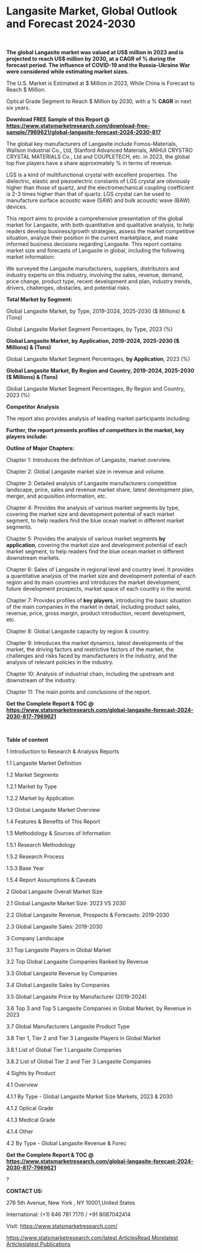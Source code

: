 <h1>Langasite Market, Global Outlook and Forecast 2024-2030</h1><br/><p><strong>The global Langasite market was valued at US$ million in 2023 and is projected to reach US$ million by 2030, at a <strong>CAGR</strong> of % during the forecast period. The influence of COVID-19 and the Russia-Ukraine War were considered while estimating market sizes.</strong></p>
 
 
 
 <p>The U.S. Market is Estimated at $ Million in 2023, While China is Forecast to Reach $ Million.</p>
 
 
 
 <p>Optical Grade Segment to Reach $ Million by 2030, with a % <strong>CAGR</strong> in next six years.</p>
 
 
 
 <p><strong>Download FREE Sample of this Report @ <a href="https://www.statsmarketresearch.com/download-free-sample/7969621/global-langasite-forecast-2024-2030-817">https://www.statsmarketresearch.com/download-free-sample/7969621/global-langasite-forecast-2024-2030-817</a></strong></p>
 
 
 
 <p>The global key manufacturers of Langasite include Fomos-Materials, Wallson Industrial Co., Ltd, Stanford Advanced Materials, ANHUI CRYSTRO CRYSTAL MATERIALS Co., Ltd and COUPLETECH, etc. in 2023, the global top five players have a share approximately % in terms of revenue.</p>
 
 
 
 <p>LGS is a kind of multifunctional crystal with excellent properties. The dielectric, elastic and piezoelectric constants of LGS crystal are obviously higher than those of quartz, and the electromechanical coupling coefficient is 2-3 times higher than that of quartz. LGS crystal can be used to manufacture surface acoustic wave (SAW) and bulk acoustic wave (BAW) devices.</p>
 
 
 
 <p>This report aims to provide a comprehensive presentation of the global market for Langasite, with both quantitative and qualitative analysis, to help readers develop business/growth strategies, assess the market competitive situation, analyze their position in the current marketplace, and make informed business decisions regarding Langasite. This report contains market size and forecasts of Langasite in global, including the following market information:</p>
 
 
 
 <p>We surveyed the Langasite manufacturers, suppliers, distributors and industry experts on this industry, involving the sales, revenue, demand, price change, product type, recent development and plan, industry trends, drivers, challenges, obstacles, and potential risks.</p>
 
 
 
 <p><strong>Total Market by Segment:</strong></p>
 
 
 
 <p>Global Langasite Market, by Type, 2019-2024, 2025-2030 ($ Millions) & (Tons)</p>
 
 
 
 <p>Global Langasite Market Segment Percentages, by Type, 2023 (%)</p>
 
 
 
 <p><strong>Global Langasite Market, <strong>by Application</strong>, 2019-2024, 2025-2030 ($ Millions) & (Tons)</strong></p>
 
 
 
 <p>Global Langasite Market Segment Percentages, <strong>by Application</strong>, 2023 (%)</p>
 
 
 
 <p><strong>Global Langasite Market, By Region and Country, 2019-2024, 2025-2030 ($ Millions) & (Tons)</strong></p>
 
 
 
 <p>Global Langasite Market Segment Percentages, By Region and Country, 2023 (%)</p>
 
 
 
 <p><strong>Competitor Analysis</strong></p>
 
 
 
 <p>The report also provides analysis of leading market participants including:</p>
 
 
 
 <p><strong>Further, the report presents profiles of competitors in the market, <strong>key players</strong> include:</strong></p>
 
 
 
 <p><strong>Outline of Major Chapters:</strong></p>
 
 
 
 <p>Chapter 1: Introduces the definition of Langasite, market overview.</p>
 
 
 
 <p>Chapter 2: Global Langasite market size in revenue and volume.</p>
 
 
 
 <p>Chapter 3: Detailed analysis of Langasite manufacturers competitive landscape, price, sales and revenue market share, latest development plan, merger, and acquisition information, etc.</p>
 
 
 
 <p>Chapter 4: Provides the analysis of various market segments by type, covering the market size and development potential of each market segment, to help readers find the blue ocean market in different market segments.</p>
 
 
 
 <p>Chapter 5: Provides the analysis of various market segments <strong>by application</strong>, covering the market size and development potential of each market segment, to help readers find the blue ocean market in different downstream markets.</p>
 
 
 
 <p>Chapter 6: Sales of Langasite in regional level and country level. It provides a quantitative analysis of the market size and development potential of each region and its main countries and introduces the market development, future development prospects, market space of each country in the world.</p>
 
 
 
 <p>Chapter 7: Provides profiles of <strong>key players</strong>, introducing the basic situation of the main companies in the market in detail, including product sales, revenue, price, gross margin, product introduction, recent development, etc.</p>
 
 
 
 <p>Chapter 8: Global Langasite capacity by region & country.</p>
 
 
 
 <p>Chapter 9: Introduces the market dynamics, latest developments of the market, the driving factors and restrictive factors of the market, the challenges and risks faced by manufacturers in the industry, and the analysis of relevant policies in the industry.</p>
 
 
 
 <p>Chapter 10: Analysis of industrial chain, including the upstream and downstream of the industry.</p>
 
 
 
 <p>Chapter 11: The main points and conclusions of the report.</p>
 
 
 
 <div><b>Get the Complete Report & TOC @ <a href="https://www.statsmarketresearch.com/global-langasite-forecast-2024-2030-817-7969621">https://www.statsmarketresearch.com/global-langasite-forecast-2024-2030-817-7969621</a></b></div>
 
 
 
 <p><br />
 
 <b>Table of content</b></p>
 
 
 
 <p>1 Introduction to Research & Analysis Reports<br />
 
 1.1 Langasite Market Definition<br />
 
 1.2 Market Segments<br />
 
 1.2.1 Market by Type<br />
 
 1.2.2 Market by Application<br />
 
 1.3 Global Langasite Market Overview<br />
 
 1.4 Features & Benefits of This Report<br />
 
 1.5 Methodology & Sources of Information<br />
 
 1.5.1 Research Methodology<br />
 
 1.5.2 Research Process<br />
 
 1.5.3 Base Year<br />
 
 1.5.4 Report Assumptions & Caveats<br />
 
 2 Global Langasite Overall Market Size<br />
 
 2.1 Global Langasite Market Size: 2023 VS 2030<br />
 
 2.2 Global Langasite Revenue, Prospects & Forecasts: 2019-2030<br />
 
 2.3 Global Langasite Sales: 2019-2030<br />
 
 3 Company Landscape<br />
 
 3.1 Top Langasite Players in Global Market<br />
 
 3.2 Top Global Langasite Companies Ranked by Revenue<br />
 
 3.3 Global Langasite Revenue by Companies<br />
 
 3.4 Global Langasite Sales by Companies<br />
 
 3.5 Global Langasite Price by Manufacturer (2019-2024)<br />
 
 3.6 Top 3 and Top 5 Langasite Companies in Global Market, by Revenue in 2023<br />
 
 3.7 Global Manufacturers Langasite Product Type<br />
 
 3.8 Tier 1, Tier 2 and Tier 3 Langasite Players in Global Market<br />
 
 3.8.1 List of Global Tier 1 Langasite Companies<br />
 
 3.8.2 List of Global Tier 2 and Tier 3 Langasite Companies<br />
 
 4 Sights by Product<br />
 
 4.1 Overview<br />
 
 4.1.1 By Type - Global Langasite Market Size Markets, 2023 & 2030<br />
 
 4.1.2 Optical Grade<br />
 
 4.1.3 Medical Grade<br />
 
 4.1.4 Other<br />
 
 4.2 By Type - Global Langasite Revenue & Forec</p>
 
 
 
 <div><b>Get the Complete Report & TOC @ <a href="https://www.statsmarketresearch.com/global-langasite-forecast-2024-2030-817-7969621">https://www.statsmarketresearch.com/global-langasite-forecast-2024-2030-817-7969621</a></b></div>
 
 
 
 <p>? </p>
 
 
 
 <p><b>CONTACT US:</b><br />
 
 276 5th Avenue, New York , NY 10001,United States<br />
 
 International: (+1) 646 781 7170 / +91 8087042414<br />
 
 Visit: <a href="https://www.statsmarketresearch.com/">https://www.statsmarketresearch.com/</a><br />
 
 <a href="https://gyeongbokgung.com">https://www.statsmarketresearch.com/</a><a href="https://hallyeomaritime.com">latest Articles</a><a href="https://jingwansa.com">Read More</a><a href="https://nguoiviet.jp/">latest Articles</a><a href="https://www.intelmarketresearch.com/">latest Publications</a></p>